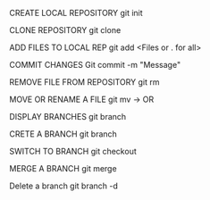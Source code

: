 CREATE LOCAL REPOSITORY
git init

CLONE REPOSITORY
git clone <URL>

ADD FILES TO LOCAL REP
git add <Files or . for all>

COMMIT CHANGES
Git commit -m "Message"

REMOVE FILE FROM REPOSITORY
git rm <file>

MOVE OR RENAME A FILE
git mv <current path> -> <New path> OR <New name>

DISPLAY BRANCHES
git branch

CRETE A BRANCH
git branch <branch name>

SWITCH TO BRANCH
git checkout <branch>

MERGE A BRANCH
git merge <Branch to merge into the branch we are curently in>

Delete a branch 
git branch -d <branch>